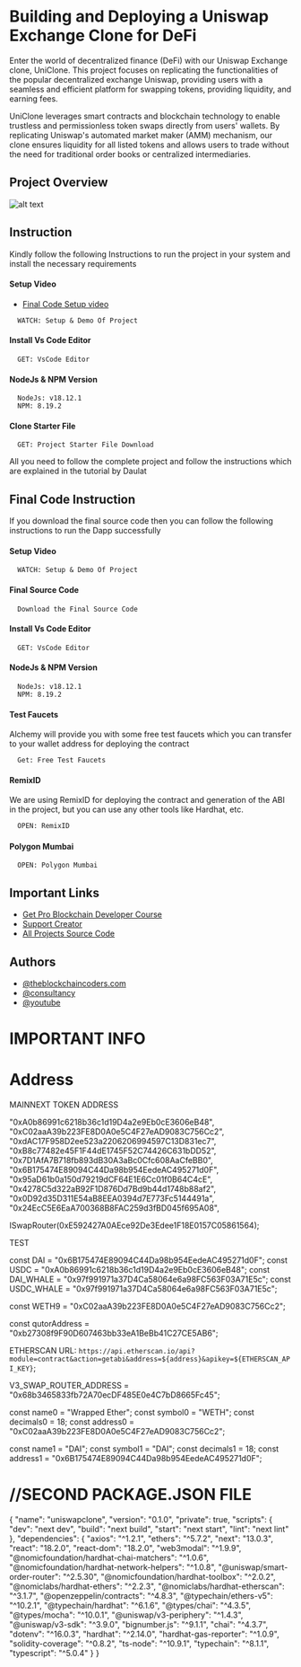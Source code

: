 
# Building and Deploying a Uniswap Exchange Clone for DeFi

Enter the world of decentralized finance (DeFi) with our Uniswap Exchange clone, UniClone. This project focuses on replicating the functionalities of the popular decentralized exchange Uniswap, providing users with a seamless and efficient platform for swapping tokens, providing liquidity, and earning fees.

UniClone leverages smart contracts and blockchain technology to enable trustless and permissionless token swaps directly from users' wallets. By replicating Uniswap's automated market maker (AMM) mechanism, our clone ensures liquidity for all listed tokens and allows users to trade without the need for traditional order books or centralized intermediaries.

## Project Overview

![alt text](https://www.daulathussain.com/wp-content/uploads/2023/04/Uniswap-clone.jpg)

## Instruction

Kindly follow the following Instructions to run the project in your system and install the necessary requirements


#### Setup Video
- [Final Code Setup video](https://youtu.be/NAuuGa_7oro?si=hHXzjfPR_mPQx78p)

```https://code.visualstudio.com/download
  WATCH: Setup & Demo Of Project
```

#### Install Vs Code Editor

```https://code.visualstudio.com/download
  GET: VsCode Editor
```

#### NodeJs & NPM Version

```https://nodejs.org/en/download
  NodeJs: v18.12.1
  NPM: 8.19.2
```

#### Clone Starter File

```https://github.com/daulathussain/Airdrop-Crypto-Starter-File
  GET: Project Starter File Download
```


All you need to follow the complete project and follow the instructions which are explained in the tutorial by Daulat

## Final Code Instruction

If you download the final source code then you can follow the following instructions to run the Dapp successfully

#### Setup Video

```https://code.visualstudio.com/download
  WATCH: Setup & Demo Of Project
```

#### Final Source Code

```https://www.theblockchaincoders.com/SourceCode
  Download the Final Source Code
```

#### Install Vs Code Editor

```https://code.visualstudio.com/download
  GET: VsCode Editor
```

#### NodeJs & NPM Version

```https://nodejs.org/en/download
  NodeJs: v18.12.1
  NPM: 8.19.2
```


#### Test Faucets

Alchemy will provide you with some free test faucets which you can transfer to your wallet address for deploying the contract

```https://www.alchemy.com/faucets
  Get: Free Test Faucets
```

#### RemixID

We are using RemixID for deploying the contract and generation of the ABI in the project, but you can use any other tools like Hardhat, etc.

```https://remix-project.org
  OPEN: RemixID
```

#### Polygon Mumbai

```https://mumbai.polygonscan.com/
  OPEN: Polygon Mumbai
```

## Important Links

- [Get Pro Blockchain Developer Course](https://www.theblockchaincoders.com/pro-nft-marketplace)
- [Support Creator](https://bit.ly/Support-Creator)
- [All Projects Source Code](https://www.theblockchaincoders.com/SourceCode)


## Authors

- [@theblockchaincoders.com](https://www.theblockchaincoders.com/)
- [@consultancy](https://www.theblockchaincoders.com/consultancy)
- [@youtube](https://www.youtube.com/@daulathussain)


# IMPORTANT INFO

# Address

MAINNEXT TOKEN ADDRESS

"0xA0b86991c6218b36c1d19D4a2e9Eb0cE3606eB48",
"0xC02aaA39b223FE8D0A0e5C4F27eAD9083C756Cc2",
"0xdAC17F958D2ee523a2206206994597C13D831ec7",
"0xB8c77482e45F1F44dE1745F52C74426C631bDD52",
"0x7D1AfA7B718fb893dB30A3aBc0Cfc608AaCfeBB0",
"0x6B175474E89094C44Da98b954EedeAC495271d0F",
"0x95aD61b0a150d79219dCF64E1E6Cc01f0B64C4cE",
"0x4278C5d322aB92F1D876Dd7Bd9b44d1748b88af2",
"0x0D92d35D311E54aB8EEA0394d7E773Fc5144491a",
"0x24EcC5E6EaA700368B8FAC259d3fBD045f695A08",

ISwapRouter(0xE592427A0AEce92De3Edee1F18E0157C05861564);

TEST

const DAI = "0x6B175474E89094C44Da98b954EedeAC495271d0F";
const USDC = "0xA0b86991c6218b36c1d19D4a2e9Eb0cE3606eB48";
const DAI_WHALE = "0x97f991971a37D4Ca58064e6a98FC563F03A71E5c";
const USDC_WHALE = "0x97f991971a37D4Ca58064e6a98FC563F03A71E5c";

const WETH9 = "0xC02aaA39b223FE8D0A0e5C4F27eAD9083C756Cc2";

const qutorAddress = "0xb27308f9F90D607463bb33eA1BeBb41C27CE5AB6";

ETHERSCAN URL: `https://api.etherscan.io/api?module=contract&action=getabi&address=${address}&apikey=${ETHERSCAN_API_KEY}`;

V3_SWAP_ROUTER_ADDRESS = "0x68b3465833fb72A70ecDF485E0e4C7bD8665Fc45";

const name0 = "Wrapped Ether";
const symbol0 = "WETH";
const decimals0 = 18;
const address0 = "0xC02aaA39b223FE8D0A0e5C4F27eAD9083C756Cc2";

const name1 = "DAI";
const symbol1 = "DAI";
const decimals1 = 18;
const address1 = "0x6B175474E89094C44Da98b954EedeAC495271d0F";

# //SECOND PACKAGE.JSON FILE

{
"name": "uniswapclone",
"version": "0.1.0",
"private": true,
"scripts": {
"dev": "next dev",
"build": "next build",
"start": "next start",
"lint": "next lint"
},
"dependencies": {
"axios": "^1.2.1",
"ethers": "^5.7.2",
"next": "13.0.3",
"react": "18.2.0",
"react-dom": "18.2.0",
"web3modal": "^1.9.9",
"@nomicfoundation/hardhat-chai-matchers": "^1.0.6",
"@nomicfoundation/hardhat-network-helpers": "^1.0.8",
"@uniswap/smart-order-router": "^2.5.30",
"@nomicfoundation/hardhat-toolbox": "^2.0.2",
"@nomiclabs/hardhat-ethers": "^2.2.3",
"@nomiclabs/hardhat-etherscan": "^3.1.7",
"@openzeppelin/contracts": "^4.8.3",
"@typechain/ethers-v5": "^10.2.1",
"@typechain/hardhat": "^6.1.6",
"@types/chai": "^4.3.5",
"@types/mocha": "^10.0.1",
"@uniswap/v3-periphery": "^1.4.3",
"@uniswap/v3-sdk": "^3.9.0",
"bignumber.js": "^9.1.1",
"chai": "^4.3.7",
"dotenv": "^16.0.3",
"hardhat": "^2.14.0",
"hardhat-gas-reporter": "^1.0.9",
"solidity-coverage": "^0.8.2",
"ts-node": "^10.9.1",
"typechain": "^8.1.1",
"typescript": "^5.0.4"
}
}




